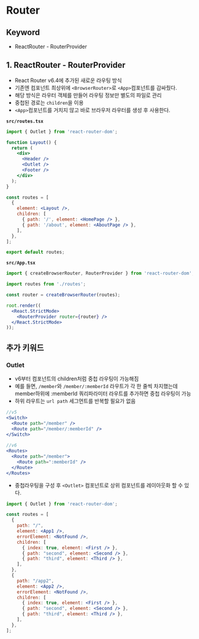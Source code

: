 # Router

## Keyword

- ReactRouter - RouterProvider

## 1. ReactRouter - RouterProvider

- React Router v6.4에 추가된 새로운 라우팅 방식
- 기존엔 컴포넌트 최상위에 `<BrowserRouter>`로 `<App>`컴포넌트를 감싸줬다.
- 해당 방식은 라우터 객체를 만들어 라우팅 정보만 별도의 파일로 관리
- 중첩된 경로는 `children`을 이용
- `<App>`컴포넌트를 거치지 않고 바로 브라우저 라우터를 생성 후 사용한다.

**`src/routes.tsx`**

```jsx
import { Outlet } from 'react-router-dom';

function Layout() {
  return (
    <div>
      <Header />
      <Outlet />
      <Footer />
    </div>
  );
}

const routes = [
  {
    element: <Layout />,
    children: [
      { path: '/', element: <HomePage /> },
      { path: '/about', element: <AboutPage /> },
    ],
  },
];

export default routes;

```

**`src/App.tsx`**

```jsx
import { createBrowserRouter, RouterProvider } from 'react-router-dom';

import routes from './routes';

const router = createBrowserRouter(routes);

root.render((
  <React.StrictMode>
    <RouterProvider router={router} />
  </React.StrictMode>
));
```

## 추가 키워드

### Outlet

- v6부터 컴포넌트의 children처럼 중첩 라우팅이 가능해짐
- 예를 들면, `/member`와 `/member/:memberId` 라우트가 각 한 줄씩 차지했는데 member하위에 :memberId 쿼리파라미터 라우트를 추가하면 중첩 라우팅이 가능
- 하위 라우트는 `url path` 세그먼트를 반복할 필요가 없음

```jsx
//v5
<Switch>
  <Route path="/member" />
  <Route path="/member/:memberId" />
</Switch>
 
//v6
<Routes>
  <Route path="/member">
    <Route path=":memberId" />
  </Route>
</Routes>
```

- 중첩라우팅을 구성 후 `<Outlet>` 컴포넌트로 상위 컴포넌트를 레이아웃화 할 수 있다.

```jsx
import { Outlet } from 'react-router-dom';

const routes = [
  {
    path: "/",
    element: <App1 />,
    errorElement: <NotFound />,
    children: [
      { index: true, element: <First /> },
      { path: "second", element: <Second /> },
      { path: "third", element: <Third /> },
    ],
  },
  {
    path: "/app2",
    element: <App2 />,
    errorElement: <NotFound />,
    children: [
      { index: true, element: <First /> },
      { path: "second", element: <Second /> },
      { path: "third", element: <Third /> },
    ],
  },
];
```
